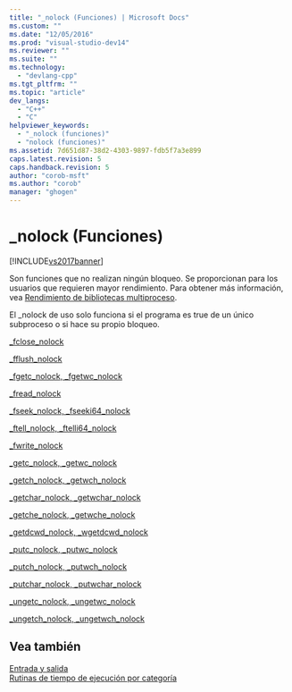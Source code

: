 ```yaml
---
title: "_nolock (Funciones) | Microsoft Docs"
ms.custom: ""
ms.date: "12/05/2016"
ms.prod: "visual-studio-dev14"
ms.reviewer: ""
ms.suite: ""
ms.technology: 
  - "devlang-cpp"
ms.tgt_pltfrm: ""
ms.topic: "article"
dev_langs: 
  - "C++"
  - "C"
helpviewer_keywords: 
  - "_nolock (funciones)"
  - "nolock (funciones)"
ms.assetid: 7d651d87-38d2-4303-9897-fdb5f7a3e899
caps.latest.revision: 5
caps.handback.revision: 5
author: "corob-msft"
ms.author: "corob"
manager: "ghogen"
---
```

# _nolock (Funciones)
[!INCLUDE[vs2017banner](../assembler/inline/includes/vs2017banner.md)]

Son funciones que no realizan ningún bloqueo.  Se proporcionan para los usuarios que requieren mayor rendimiento.  Para obtener más información, vea [Rendimiento de bibliotecas multiproceso](../c-runtime-library/multithreaded-libraries-performance.md).  
  
 El \_nolock de uso solo funciona si el programa es true de un único subproceso o si hace su propio bloqueo.  
  
 [\_fclose\_nolock](../c-runtime-library/reference/fclose-nolock.md)  
  
 [\_fflush\_nolock](../c-runtime-library/reference/fflush-nolock.md)  
  
 [\_fgetc\_nolock, \_fgetwc\_nolock](../c-runtime-library/reference/fgetc-nolock-fgetwc-nolock.md)  
  
 [\_fread\_nolock](../c-runtime-library/reference/fread-nolock.md)  
  
 [\_fseek\_nolock, \_fseeki64\_nolock](../c-runtime-library/reference/fseek-nolock-fseeki64-nolock.md)  
  
 [\_ftell\_nolock, \_ftelli64\_nolock](../c-runtime-library/reference/ftell-nolock-ftelli64-nolock.md)  
  
 [\_fwrite\_nolock](../c-runtime-library/reference/fwrite-nolock.md)  
  
 [\_getc\_nolock, \_getwc\_nolock](../c-runtime-library/reference/getc-nolock-getwc-nolock.md)  
  
 [\_getch\_nolock, \_getwch\_nolock](../c-runtime-library/reference/getch-nolock-getwch-nolock.md)  
  
 [\_getchar\_nolock, \_getwchar\_nolock](../c-runtime-library/reference/getchar-nolock-getwchar-nolock.md)  
  
 [\_getche\_nolock, \_getwche\_nolock](../c-runtime-library/reference/getche-nolock-getwche-nolock.md)  
  
 [\_getdcwd\_nolock, \_wgetdcwd\_nolock](../c-runtime-library/reference/getdcwd-nolock-wgetdcwd-nolock.md)  
  
 [\_putc\_nolock, \_putwc\_nolock](../c-runtime-library/reference/putc-nolock-putwc-nolock.md)  
  
 [\_putch\_nolock, \_putwch\_nolock](../c-runtime-library/reference/putch-nolock-putwch-nolock.md)  
  
 [\_putchar\_nolock, \_putwchar\_nolock](../c-runtime-library/reference/putchar-nolock-putwchar-nolock.md)  
  
 [\_ungetc\_nolock, \_ungetwc\_nolock](../c-runtime-library/reference/ungetc-nolock-ungetwc-nolock.md)  
  
 [\_ungetch\_nolock, \_ungetwch\_nolock](../c-runtime-library/reference/ungetch-ungetwch-ungetch-nolock-ungetwch-nolock.md)  
  
## Vea también  
 [Entrada y salida](../c-runtime-library/input-and-output.md)   
 [Rutinas de tiempo de ejecución por categoría](../c-runtime-library/run-time-routines-by-category.md)